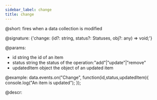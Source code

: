 ```yaml
---
sidebar_label: change
title: change
---          
```


@short: fires when a data collection is modified

@signature: {'change: (id?: string, status?: Statuses, obj?: any) => void;'}

@params:
- id				string		the id of an item
- status			string 		the status of the operation:"add"|"update"|"remove"
- updatedItem		object		the object of an updated item		

@example:
data.events.on("Change", function(id,status,updatedItem){
	console.log("An item is updated");
});

@descr:
